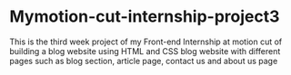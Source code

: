 # Mymotion-cut-internship-project3
This is the third week project of my Front-end Internship at motion cut of building a blog website using HTML and CSS
blog website with different pages such as blog section, article page, contact us and about us page
